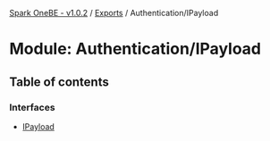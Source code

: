 [Spark OneBE - v1.0.2](../README.md) / [Exports](../modules.md) / Authentication/IPayload

# Module: Authentication/IPayload

## Table of contents

### Interfaces

- [IPayload](../interfaces/Authentication_IPayload.IPayload.md)
